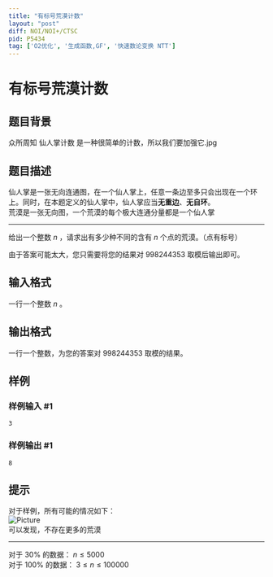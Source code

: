 ```yaml
---
title: "有标号荒漠计数"
layout: "post"
diff: NOI/NOI+/CTSC
pid: P5434
tag: ['O2优化', '生成函数,GF', '快速数论变换 NTT']
---
```

# 有标号荒漠计数
## 题目背景

众所周知 仙人掌计数 是一种很简单的计数，所以我们要加强它.jpg
## 题目描述

仙人掌是一张无向连通图，在一个仙人掌上，任意一条边至多只会出现在一个环上。同时，在本题定义的仙人掌中，仙人掌应当**无重边**、**无自环**。  
荒漠是一张无向图，一个荒漠的每个极大连通分量都是一个仙人掌

---
给出一个整数 $n$ ，请求出有多少种不同的含有 $n$ 个点的荒漠。（点有标号）

由于答案可能太大，您只需要将您的结果对 $998244353$ 取模后输出即可。
## 输入格式

一行一个整数 $n$ 。
## 输出格式

一行一个整数，为您的答案对 $998244353$ 取模的结果。
## 样例

### 样例输入 #1
```
3
```
### 样例输出 #1
```
8
```
## 提示

对于样例，所有可能的情况如下：  
![Picture](https://s2.ax1x.com/2019/06/13/Vf6SGF.png)  
可以发现，不存在更多的荒漠

---
对于 $30\%$ 的数据： $n\leqslant5000$  
对于 $100\%$ 的数据： $3\leqslant n\leqslant100000$
